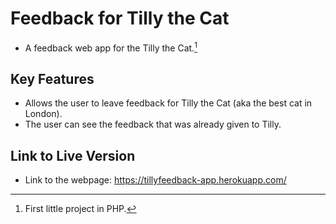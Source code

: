 # Feedback for Tilly the Cat
- A feedback web app for the Tilly the Cat.[^1]

## Key Features
- Allows the user to leave feedback for Tilly the Cat (aka the best cat in London).
- The user can see the feedback that was already given to Tilly.

## Link to Live Version
- Link to the webpage: https://tillyfeedback-app.herokuapp.com/



[^1]: First little project in PHP. 
